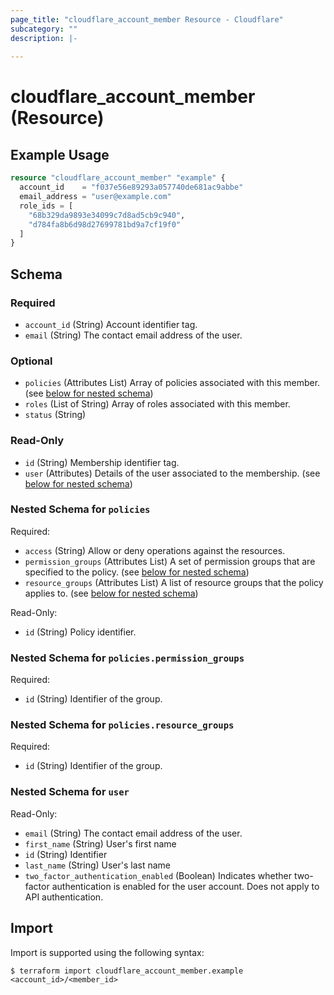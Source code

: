 ```yaml
---
page_title: "cloudflare_account_member Resource - Cloudflare"
subcategory: ""
description: |-
  
---
```


# cloudflare_account_member (Resource)



## Example Usage

```terraform
resource "cloudflare_account_member" "example" {
  account_id    = "f037e56e89293a057740de681ac9abbe"
  email_address = "user@example.com"
  role_ids = [
    "68b329da9893e34099c7d8ad5cb9c940",
    "d784fa8b6d98d27699781bd9a7cf19f0"
  ]
}
```
<!-- schema generated by tfplugindocs -->
## Schema

### Required

- `account_id` (String) Account identifier tag.
- `email` (String) The contact email address of the user.

### Optional

- `policies` (Attributes List) Array of policies associated with this member. (see [below for nested schema](#nestedatt--policies))
- `roles` (List of String) Array of roles associated with this member.
- `status` (String)

### Read-Only

- `id` (String) Membership identifier tag.
- `user` (Attributes) Details of the user associated to the membership. (see [below for nested schema](#nestedatt--user))

<a id="nestedatt--policies"></a>
### Nested Schema for `policies`

Required:

- `access` (String) Allow or deny operations against the resources.
- `permission_groups` (Attributes List) A set of permission groups that are specified to the policy. (see [below for nested schema](#nestedatt--policies--permission_groups))
- `resource_groups` (Attributes List) A list of resource groups that the policy applies to. (see [below for nested schema](#nestedatt--policies--resource_groups))

Read-Only:

- `id` (String) Policy identifier.

<a id="nestedatt--policies--permission_groups"></a>
### Nested Schema for `policies.permission_groups`

Required:

- `id` (String) Identifier of the group.


<a id="nestedatt--policies--resource_groups"></a>
### Nested Schema for `policies.resource_groups`

Required:

- `id` (String) Identifier of the group.



<a id="nestedatt--user"></a>
### Nested Schema for `user`

Read-Only:

- `email` (String) The contact email address of the user.
- `first_name` (String) User's first name
- `id` (String) Identifier
- `last_name` (String) User's last name
- `two_factor_authentication_enabled` (Boolean) Indicates whether two-factor authentication is enabled for the user account. Does not apply to API authentication.

## Import

Import is supported using the following syntax:

```shell
$ terraform import cloudflare_account_member.example <account_id>/<member_id>
```
